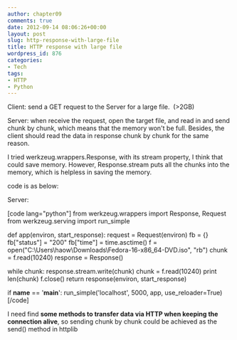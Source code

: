 ```yaml
---
author: chapter09
comments: true
date: 2012-09-14 08:06:26+00:00
layout: post
slug: http-response-with-large-file
title: HTTP response with large file
wordpress_id: 876
categories:
- Tech
tags:
- HTTP
- Python
---
```


Client: send a GET request to the Server for a large file.  (>2GB)

Server: when receive the request, open the target file, and read in and send chunk by chunk, which means that the memory won't be full. Besides, the client should read the data in response chunk by chunk for the same reason.

I tried werkzeug.wrappers.Response, with its stream property, I think that could save memory. However, Response.stream puts all the chunks into the memory, which is helpless in saving the memory.

code is as below:

Server:

[code lang="python"]
from werkzeug.wrappers import Response, Request
from werkzeug.serving import run_simple

def app(environ, start_response):
request = Request(environ)
fb = {}
fb["status"] = "200"
fb["time"] = time.asctime()
f = open("C:\Users\haow\Downloads\Fedora-16-x86_64-DVD.iso", "rb")
chunk = f.read(10240)
response = Response()

while chunk:
response.stream.write(chunk)
chunk = f.read(10240)
print len(chunk)
f.close()
return response(environ, start_response)

if __name__ == '__main__':
run_simple('localhost', 5000, app, use_reloader=True)
[/code]

I need find **some methods to transfer data via HTTP when keeping the connection alive**, so sending chunk by chunk could be achieved as the send() method in httplib
